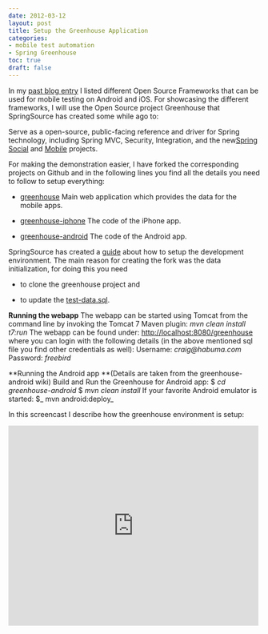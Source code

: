 ```yaml
---
date: 2012-03-12
layout: post
title: Setup the Greenhouse Application
categories:
- mobile test automation
- Spring Greenhouse
toc: true
draft: false
---
```


In my [past blog entry](http://www.dary.de/2012/03/open-source-mobile-test-automation-frameworks/) I listed different Open Source Frameworks that can be used for mobile testing on Android and iOS. For showcasing the different frameworks, I will use the Open Source project Greenhouse that SpringSource has created some while ago to:


Serve as a open-source, public-facing reference and driver for Spring technology, including Spring MVC, Security, Integration, and the new[Spring Social](http://www.springsource.org/spring-social) and [Mobile](http://www.springsource.org/spring-mobile) projects.


For making the demonstration easier, I have forked the corresponding projects on Github and in the following lines you find all the details you need to follow to setup everything:




  * [greenhouse](https://github.com/DominikDary/greenhouse)
Main web application which provides the data for the mobile apps.


  * [greenhouse-iphone](https://github.com/DominikDary/greenhouse-iphone)
The code of the iPhone app.


  * [greenhouse-android](https://github.com/DominikDary/greenhouse-android)
The code of the Android app.


SpringSource has created a [guide](http://www.springsource.org/greenhouse/guide) about how to setup the development environment. The main reason for creating the fork was the data initialization, for doing this you need




  * to clone the greenhouse project and


  * to update the [test-data.sql](https://github.com/DominikDary/greenhouse/blob/1946f0e7c460eda7265f22cedf2c3bd93a75833b/src/main/java/com/springsource/greenhouse/config/test-data.sql).


**Running the webapp**
The webapp can be started using Tomcat from the command line by invoking the Tomcat 7 Maven plugin:
_mvn clean install t7:run_
The webapp can be found under: [http://localhost:8080/greenhouse](http://localhost:8080/greenhouse) where you can login with the following details (in the above mentioned sql file you find other credentials as well):
Username: _craig@habuma.com_
Password: _freebird_

**Running the Android app **(Details are taken from the greenhouse-android wiki)
Build and Run the Greenhouse for Android app:
$ _cd greenhouse-android_
$ _mvn clean install_
If your favorite Android emulator is started:
$_ mvn android:deploy_

In this screencast I describe how the greenhouse environment is setup:
<iframe src="http://player.vimeo.com/video/38326270" width="500" height="400" frameborder="0" webkitAllowFullScreen mozallowfullscreen allowFullScreen></iframe>
